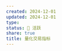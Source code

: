 ```yaml
---
created: 2024-12-01
updated: 2024-12-01
type: 
status: 🌱 活跃
share: true
title: 量化交易指标
---
```

  
## 
